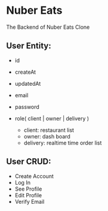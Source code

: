 # Nuber Eats

The Backend of Nuber Eats Clone

## User Entity:

- id
- createAt
- updatedAt

- email
- password
- role( client | owner | delivery )
  - client: restaurant list
  - owner: dash board
  - delivery: realtime time order list

## User CRUD:

- Create Account
- Log In
- See Profile
- Edit Profile
- Verify Email
